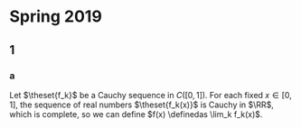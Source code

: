 # Spring 2019

## 1

### a

Let $\theset{f_k}$ be  a Cauchy sequence in $C([0, 1])$.
For each fixed $x\in [0, 1]$, the sequence of real numbers $\theset{f_k(x)}$ is Cauchy in $\RR$, which is complete, so we can define $f(x) \definedas \lim_k f_k(x)$.